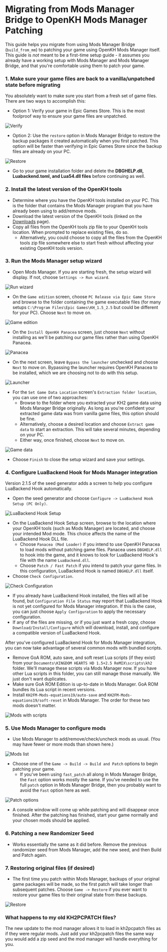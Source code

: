 # Migrating from Mods Manager Bridge to OpenKH Mods Manager Patching

This guide helps you migrate from using Mods Manager Bridge (`build_from_mm`) to patching your game using OpenKH Mods
Manager itself. This guide is _not_ meant to be a first-time setup guide - it assumes you already have a working setup
with Mods Manager and Mods Manager Bridge, and that you're comfortable using them to patch your game.

### 1. Make sure your game files are back to a vanilla/unpatched state before migrating

You absolutely want to make sure you start from a fresh set of game files. There are two ways to accomplish this:

* Option 1: Verify your game in Epic Games Store. This is the most foolproof way to ensure your game files are
  unpatched.

![Verify](../images/egs/verify.png)

* Option 2: Use the `restore` option in Mods Manager Bridge to restore the backup packages it created automatically when
  you first patched. This option will be faster than verifying in Epic Games Store since the backup files are already on
  your PC.

![Restore](../images/mods-manager-bridge/restore.png)

* Go to your game installation folder and delete the **DBGHELP.dll, Luabackend.toml, and Lua54.dll files** before continuing as well.

### 2. Install the latest version of the OpenKH tools

* Determine where you have the OpenKH tools installed on your PC. This is the folder that contains the Mods Manager
  program that you have already been using to add/remove mods.
* Download the latest version of the OpenKH tools (linked on the [Downloads](../../downloads/index.md) page).
* Copy all files from the OpenKH tools zip file to your OpenKH tools location. When prompted to replace existing files,
  do so.
    * Alternatively, you could choose to copy all the files from the OpenKH tools zip file somewhere else to start fresh
      without affecting your existing OpenKH tools version.

### 3. Run the Mods Manager setup wizard

* Open Mods Manager. If you are starting fresh, the setup wizard will display. If not, choose `Settings -> Run wizard`.

![Run wizard](../images/mods-manager/run-wizard.png)

* On the `Game edition` screen, choose `PC Release via Epic Game Store` and browse to the folder containing the game
  executable files (for many setups `C:\Program Files\Epic Games\KH_1.5_2.5` but could be different for your PC).
  Choose `Next` to move on.

![Game edition](../images/mods-manager/wizard/game-edition-pc.png)

* On the `Install OpenKH Panacea` screen, just choose `Next` without installing as we'll be patching our game files
  rather than using OpenKH Panacea.

![Panacea](../images/mods-manager/wizard/panacea-not-installed.png)

* On the next screen, leave `Bypass the launcher` unchecked and choose `Next` to move on. Bypassing the launcher
  requires OpenKH Panacea to be installed, which we are choosing not to do with this setup.

![Launcher](../images/mods-manager/wizard/bypass-launcher-unchecked.png)

* For the `Set Game Data Location` screen's `Extraction folder location`, you can use one of two approaches:
    * Browse to the folder where you extracted your KH2 game data using Mods Manager Bridge originally. As long as
      you're confident your extracted game data was from vanilla game files, this option should be fine.
    * Alternatively, choose a desired location and choose `Extract game data` to start an extraction. This will take
      several minutes, depending on your PC.
    * Either way, once finished, choose `Next` to move on.

![Game data](../images/mods-manager/wizard/game-data-location.png)

* Choose `Finish` to close the setup wizard and save your settings.

### 4. Configure LuaBackend Hook for Mods Manager integration

Version 2.1.5 of the seed generator adds a screen to help you configure LuaBackend Hook automatically.

* Open the seed generator and choose `Configure -> LuaBackend Hook Setup (PC Only)`.

![LuaBackend Hook Setup](../images/seed-generator/configure-luabackend-hook-setup.png)

* On the LuaBackend Hook Setup screen, browse to the location where your OpenKH tools (such as Mods Manager) are
  located, and choose your intended Mod mode. This choice affects the name of the LuaBackend Hook DLL file.
  * Choose `Panacea (Mod Loader)` if you intend to use OpenKH Panacea to load mods without patching game files. Panacea
    uses `DBGHELP.dll` to hook into the game, and it knows to look for LuaBackend Hook's file with the name
    `LuaBackend.dll`.
  * Choose `Patch / Fast Patch` if you intend to patch your game files. In this configuration, LuaBackend Hook is named
    `DBGHELP.dll` itself.
* Choose `Check Configuration`.

![Check Configuration](../images/seed-generator/luabackendhook-setup-panacea.png)

* If you already have LuaBackend Hook installed, the files will all be found, but `Configuration File Status` may report
  that LuaBackend Hook is not yet configured for Mods Manager integration. If this is the case, you can just choose
  `Apply Configuration` to apply the necessary configuration.
* If any of the files are missing, or if you just want a fresh copy, choose `Download/Install/Configure` which will
  download, install, and configure a compatible version of LuaBackend Hook.

After you've configured LuaBackend Hook for Mods Manager integration, you can now take advantage of several common mods
with bundled scripts.

* Remove GoA ROM, auto save, and soft reset Lua scripts (if they exist) from your
  `Documents\KINGDOM HEARTS HD 1.5+2.5 ReMIX\scripts\kh2` folder. We'll manage these scripts via Mods Manager now. If
  you have other Lua scripts in this folder, you can still manage those manually. We just don't want duplicates.
* Make sure GoA ROM Edition is up-to-date in Mods Manager. GoA ROM bundles its Lua script in recent versions.
* Install `KH2FM-Mods-equations19/auto-save` and `KH2FM-Mods-equations19/soft-reset` in Mods Manager. The order for
  these two mods doesn't matter.

![Mods with scripts](../images/mods-manager/example-mods-lua-scripts.png)
### 5. Use Mods Manager to configure mods

* Use Mods Manager to add/remove/check/uncheck mods as usual. (You may have fewer or more mods than shown here.)

![Mods list](../images/mods-manager/example-mods-list.png)

* Choose one of the `Game -> Build -> Build and Patch` options to begin patching your game.
    * If you've been using `fast_patch` all along in Mods Manager Bridge, the `Fast` option works mostly the same. If
      you've needed to use the full `patch` option in Mods Manager Bridge, then you probably want to avoid the `Fast`
      option here as well.

![Patch options](../images/mods-manager/build-and-patch.png)

* A console window will come up while patching and will disappear once finished. After the patching has finished, start
  your game normally and your chosen mods should be applied.

### 6. Patching a new Randomizer Seed

* Works essentially the same as it did before. Remove the previous randomizer seed from Mods Manager, add the new seed,
  and then Build and Patch again.

### 7. Restoring original files (if desired)

* The first time you patch within Mods Manager, backups of your original game packages will be made, so the first patch
  will take longer than subsequent patches. Choose `Game -> Restore` if you ever want to restore your game files to
  their original state from these backups.

![Restore](../images/mods-manager/restore.png)

### What happens to my old KH2PCPATCH files?

The new update to the mod manager allows it to load in kh2pcpatch files as if they were regular mods. Just add your kh2pcpatch files the same way you would add a zip seed and the mod manager will handle everything for you.
